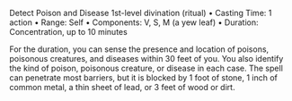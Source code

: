 Detect Poison and Disease
1st-level divination (ritual)
• Casting Time: 1 action
• Range: Self
• Components: V, S, M (a yew leaf)
• Duration: Concentration, up to 10 minutes 

For the duration, you can sense the presence and location of poisons, poisonous creatures, and diseases within 30 feet of you. You also identify the kind of poison, poisonous creature, or disease in each case. The spell can penetrate most barriers, but it is blocked by 1 foot of stone, 1 inch of common metal, a thin sheet of lead, or 3 feet of wood or dirt.